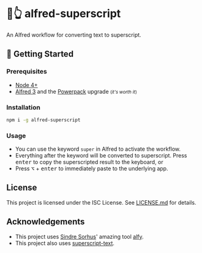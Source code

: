 # 🎩👆 alfred-superscript

An Alfred workflow for converting text to superscript.

## 🎉 Getting Started

### Prerequisites

- [Node 4+](https://nodejs.org)
- [Alfred 3](https://www.alfredapp.com/) and the [Powerpack](https://www.alfredapp.com/powerpack/buy/) upgrade <small>(_it's worth it_)</small>

### Installation

```sh
npm i -g alfred-superscript
```

### Usage

- You can use the keyword `super` in Alfred to activate the workflow.
- Everything after the keyword will be converted to superscript. Press <kbd>enter</kbd> to copy the superscripted result to the keyboard, or
- Press <kbd>⌥</kbd> + <kbd>enter</kbd> to immediately paste to the underlying app.

## License

This project is licensed under the ISC License. See [LICENSE.md](LICENSE.md) for details.

## Acknowledgements

- This project uses [Sindre Sorhus](https://github.com/sindresorhus)' amazing tool [alfy](https://github.com/sindresorhus/alfy).
- This project also uses [superscript-text](https://www.npmjs.com/package/superscript-text).
